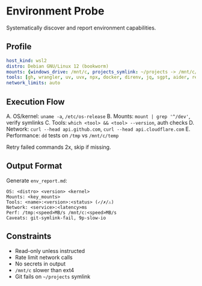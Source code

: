 # Environment Probe

Systematically discover and report environment capabilities.

## Profile
```yaml
host_kind: wsl2
distro: Debian GNU/Linux 12 (bookworm)
mounts: {windows_drive: /mnt/c, projects_symlink: ~/projects -> /mnt/c/projects}
tools: [gh, wrangler, uv, uvx, npx, docker, direnv, jq, sgpt, aider, repomix]
network_limits: auto
```

## Execution Flow
A. OS/kernel: `uname -a`, `/etc/os-release`
B. Mounts: `mount | grep '^/dev'`, verify symlinks
C. Tools: `which <tool> && <tool> --version`, auth checks
D. Network: `curl --head api.github.com`, `curl --head api.cloudflare.com`
E. Performance: `dd` tests on `/tmp` vs `/mnt/c/temp`

Retry failed commands 2x, skip if missing.

## Output Format
Generate `env_report.md`:
```
OS: <distro> <version> <kernel>
Mounts: <key_mounts>
Tools: <name>:<version>:<status> (✓/✗/⚠)  
Network: <service>:<latency>ms
Perf: /tmp:<speed>MB/s /mnt/c:<speed>MB/s
Caveats: git-symlink-fail, 9p-slow-io
```

## Constraints
- Read-only unless instructed
- Rate limit network calls
- No secrets in output
- `/mnt/c` slower than ext4
- Git fails on `~/projects` symlink